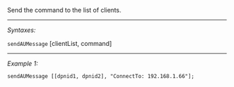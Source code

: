 Send the command to the list of clients.


---
*Syntaxes:*

`sendAUMessage` [clientList, command]

---
*Example 1:*

```sqf
sendAUMessage [[dpnid1, dpnid2], "ConnectTo: 192.168.1.66"];
```